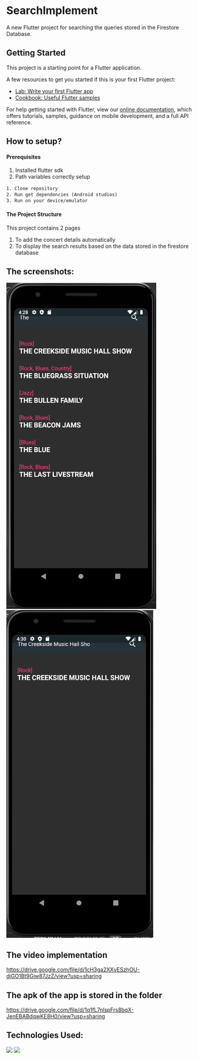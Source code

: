 # SearchImplement

A new Flutter project for searching the queries stored in the Firestore Database.

## Getting Started

This project is a starting point for a Flutter application.

A few resources to get you started if this is your first Flutter project:

- [Lab: Write your first Flutter app](https://flutter.dev/docs/get-started/codelab)
- [Cookbook: Useful Flutter samples](https://flutter.dev/docs/cookbook)

For help getting started with Flutter, view our
[online documentation](https://flutter.dev/docs), which offers tutorials,
samples, guidance on mobile development, and a full API reference.

## How to setup?
#### Prerequisites
1. Installed flutter sdk
2. Path variables correctly setup

```
1. Clone repository
2. Run get dependencies (Android studios)
3. Run on your device/emulator
```
#### The Project Structure

This project contains 2 pages
1. To add the concert details automatically
2. To display the search results based on the data stored in the firestore database


## The screenshots:
<img src="screenshots/Capture1.PNG" alt="Logo">
<img src="screenshots/Capture2.PNG" alt="Logo">

## The video implementation

https://drive.google.com/file/d/1cH3ga2XXvESzhOU-djGO1Bt9Giw87JzZ/view?usp=sharing

## The apk of the app is stored in the folder

https://drive.google.com/file/d/1q1fL7nlspFrs8bqX-JenEBABdqwKE8H0/view?usp=sharing


## Technologies Used:
<p>
<img height=65px src="https://img.icons8.com/color/2x/flutter.png"> 
<img height=65px src="https://www.bogotobogo.com/DevOps/images/DevOps/GCP/GCP-ICON.png">
</p>